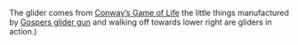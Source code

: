The glider comes from [Conway’s Game of Life][1] the little things
manufactured by [Gospers glider gun][2] and walking off towards lower right
are gliders in action.)

[1]: https://en.wikipedia.org/wiki/Conway%27s_Game_of_Life
[2]: https://en.wikipedia.org/wiki/Gun_(cellular_automaton)